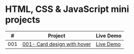 # HTML, CSS & JavaScript mini projects


|  #  | Project                                                                | Live Demo                                                |
| :-: | ---------------------------------------------------------------------- | -------------------------------------------------------- |
| 001 | [001- Card design with hover](Card%20design%20with%20hover)                  | [Live Demo](https://preeminent-zuccutto-0350e6.netlify.app/)  |

